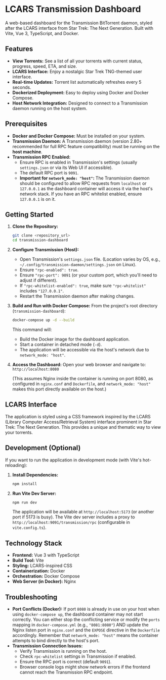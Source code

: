 
# LCARS Transmission Dashboard

A web-based dashboard for the Transmission BitTorrent daemon, styled after the LCARS interface from Star Trek: The Next Generation. Built with Vite, Vue 3, TypeScript, and Docker.

## Features

*   **View Torrents:** See a list of all your torrents with current status, progress, speed, ETA, and size.
*   **LCARS Interface:** Enjoy a nostalgic Star Trek TNG-themed user interface.
*   **Real-time Updates:** Torrent list automatically refreshes every 5 seconds.
*   **Dockerized Deployment:** Easy to deploy using Docker and Docker Compose.
*   **Host Network Integration:** Designed to connect to a Transmission daemon running on the host system.

## Prerequisites

*   **Docker and Docker Compose:** Must be installed on your system.
*   **Transmission Daemon:** A Transmission daemon (version 2.80+ recommended for full RPC feature compatibility) must be running on the **host machine**.
*   **Transmission RPC Enabled:**
    *   Ensure RPC is enabled in Transmission's settings (usually `settings.json` or via its Web UI if accessible).
    *   The default RPC port is `9091`.
    *   **Important for `network_mode: "host"`:** The Transmission daemon should be configured to allow RPC requests from `localhost` or `127.0.0.1` as the dashboard container will access it via the host's network stack. If you have an RPC whitelist enabled, ensure `127.0.0.1` is on it.

## Getting Started

1.  **Clone the Repository:**
    ```bash
    git clone <repository_url>
    cd transmission-dashboard
    ```

2.  **Configure Transmission (Host):**
    *   Open Transmission's `settings.json` file. (Location varies by OS, e.g., `~/.config/transmission-daemon/settings.json` on Linux).
    *   Ensure `"rpc-enabled": true`.
    *   Ensure `"rpc-port": 9091` (or your custom port, which you'll need to adjust if different).
    *   If `"rpc-whitelist-enabled": true`, make sure `"rpc-whitelist"` includes `"127.0.0.1"`.
    *   Restart the Transmission daemon after making changes.

3.  **Build and Run with Docker Compose:**
    From the project's root directory (`transmission-dashboard`):
    ```bash
    docker-compose up -d --build
    ```
    This command will:
    *   Build the Docker image for the dashboard application.
    *   Start a container in detached mode (`-d`).
    *   The application will be accessible via the host's network due to `network_mode: "host"`.

4.  **Access the Dashboard:**
    Open your web browser and navigate to:
    `http://localhost:8080`

    (This assumes Nginx inside the container is running on port 8080, as configured in `nginx.conf` and `Dockerfile`, and `network_mode: "host"` makes this port directly available on the host.)

## LCARS Interface

The application is styled using a CSS framework inspired by the LCARS (Library Computer Access/Retrieval System) interface prominent in Star Trek: The Next Generation. This provides a unique and thematic way to view your torrents.

## Development (Optional)

If you want to run the application in development mode (with Vite's hot-reloading):

1.  **Install Dependencies:**
    ```bash
    npm install
    ```
2.  **Run Vite Dev Server:**
    ```bash
    npm run dev
    ```
    The application will be available at `http://localhost:5173` (or another port if 5173 is busy). The Vite dev server includes a proxy to `http://localhost:9091/transmission/rpc` (configurable in `vite.config.ts`).

## Technology Stack

*   **Frontend:** Vue 3 with TypeScript
*   **Build Tool:** Vite
*   **Styling:** LCARS-inspired CSS
*   **Containerization:** Docker
*   **Orchestration:** Docker Compose
*   **Web Server (in Docker):** Nginx

## Troubleshooting

*   **Port Conflicts (Docker):** If port `8080` is already in use on your host when using `docker-compose up`, the dashboard container may not start correctly. You can either stop the conflicting service or modify the `ports` mapping in `docker-compose.yml` (e.g., `"8081:8080"`) AND update the Nginx listen port in `nginx.conf` and the `EXPOSE` directive in the `Dockerfile` accordingly. Remember that `network_mode: "host"` means the container attempts to bind directly to the host's port.
*   **Transmission Connection Issues:**
    *   Verify Transmission is running on the host.
    *   Check `rpc-whitelist` settings in Transmission if enabled.
    *   Ensure the RPC port is correct (default `9091`).
    *   Browser console logs might show network errors if the frontend cannot reach the Transmission RPC endpoint.
